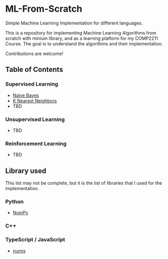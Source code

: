 # ML-From-Scratch

Simple Machine Learning Implementation for different languages.

This is a repository for implementing Machine Learning Algorithms from scratch with minium library, and as a learning platform for my COMP2211 Course. The goal is to understand the algorithms and their implementation.

Contributions are welcome!

## Table of Contents

### Supervised Learning

- [Naive Bayes](./Supervised%20Learning/Naive%20Bayes/)
- [K Nearest Neighbors](./Supervised%20Learning/K%20Nearest%20Neighbor/)
- TBD

### Unsupervised Learning

- TBD

### Reinforcement Learning

- TBD

## Library used

This list may not be complete, but it is the list of libraries that I used for the implementation.

### Python

- [NumPy](https://numpy.org/)

### C++

### TypeScript / JavaScript

- [numjs](https://github.com/nicolaspanel/numjs)
